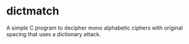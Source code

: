 # dictmatch
A simple C program to decipher mono alphabetic ciphers with original spacing that uses a dictionary attack.
